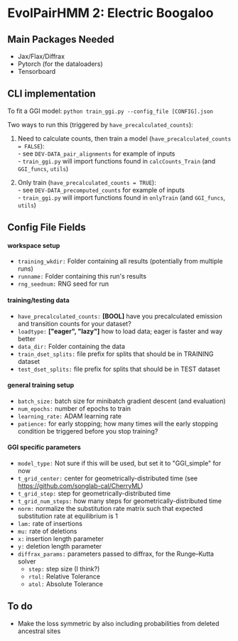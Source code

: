 # EvolPairHMM 2: Electric Boogaloo

## Main Packages Needed
- Jax/Flax/Diffrax
- Pytorch (for the dataloaders)
- Tensorboard


## CLI implementation
To fit a GGI model: `python train_ggi.py --config_file [CONFIG].json`  

Two ways to run this (triggered by `have_precalculated_counts`):
  1. Need to calculate counts, then train a model (`have_precalculated_counts = FALSE`):  
    - see `DEV-DATA_pair_alignments` for example of inputs  
    - `train_ggi.py` will import functions found in `calcCounts_Train` (and `GGI_funcs`, `utils`)

  2. Only train  (`have_precalculated_counts = TRUE`):  
    - see `DEV-DATA_precomputed_counts` for example of inputs  
    - `train_ggi.py` will import functions found in `onlyTrain` (and `GGI_funcs`, `utils`)


## Config File Fields
#### workspace setup
- `training_wkdir:` Folder containing all results (potentially from multiple runs)
- `runname:` Folder containing this run's results
- `rng_seednum:` RNG seed for run

#### training/testing data
- `have_precalculated_counts:` **[BOOL]** have you precalculated emission and transition counts for your dataset?
- `loadtype:`  **["eager", "lazy"]** how to load data; eager is faster and way better
- `data_dir:` Folder containing the data
- `train_dset_splits:` file prefix for splits that should be in TRAINING dataset
- `test_dset_splits:` file prefix for splits that should be in TEST dataset

#### general training setup
- `batch_size:` batch size for minibatch gradient descent (and evaluation)
- `num_epochs:` number of epochs to train
- `learning_rate:` ADAM learning rate
- `patience:` for early stopping; how many times will the early stopping condition be triggered before you stop training?

#### GGI specific parameters
- `model_type:` Not sure if this will be used, but set it to "GGI_simple" for now  
- `t_grid_center:` center for geometrically-distributed time (see https://github.com/songlab-cal/CherryML)
- `t_grid_step:` step for geometrically-distributed time
- `t_grid_num_steps:` how many steps for geometrically-distributed time
- `norm:` normalize the substitution rate matrix such that expected substitution rate at equilibrium is 1
- `lam:` rate of insertions
- `mu:` rate of deletions
- `x:` insertion length parameter
- `y:` deletion length parameter
- `diffrax_params:` parameters passed to diffrax, for the Runge–Kutta solver
  - `step:` step size (I think?)
  - `rtol:` Relative Tolerance
  - `atol:` Absolute Tolerance


## To do
- Make the loss symmetric by also including probabilities from deleted ancestral sites
